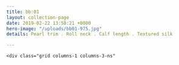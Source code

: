 ```yaml
---
title: bb:01
layout: collection-page
date: 2019-02-22 13:58:21 +0000
hero-image: "/uploads/bb01-975.jpg"
details: Pearl trim . Roll neck . Calf length . Textured silk

---
```

    <div class="grid columns-1 columns-3-ns"